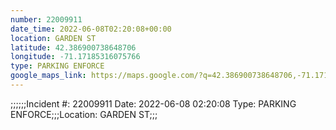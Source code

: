 ```yaml
---
number: 22009911
date_time: 2022-06-08T02:20:08+00:00
location: GARDEN ST
latitude: 42.386900738648706
longitude: -71.17185316075766
type: PARKING ENFORCE
google_maps_link: https://maps.google.com/?q=42.386900738648706,-71.17185316075766
---
```


;;;;;;Incident #: 22009911  Date: 2022-06-08 02:20:08  Type: PARKING ENFORCE;;;Location: GARDEN ST;;;
